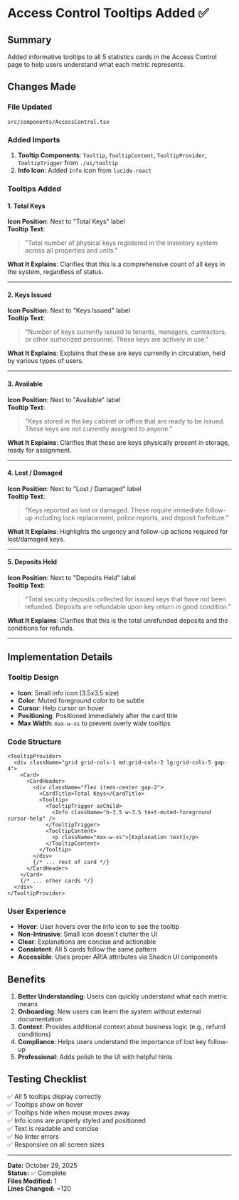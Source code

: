 # Access Control Tooltips Added ✅

## Summary
Added informative tooltips to all 5 statistics cards in the Access Control page to help users understand what each metric represents.

## Changes Made

### File Updated
`src/components/AccessControl.tsx`

### Added Imports
1. **Tooltip Components**: `Tooltip`, `TooltipContent`, `TooltipProvider`, `TooltipTrigger` from `./ui/tooltip`
2. **Info Icon**: Added `Info` icon from `lucide-react`

### Tooltips Added

#### 1. Total Keys
**Icon Position**: Next to "Total Keys" label  
**Tooltip Text**: 
> "Total number of physical keys registered in the inventory system across all properties and units."

**What It Explains**: Clarifies that this is a comprehensive count of all keys in the system, regardless of status.

---

#### 2. Keys Issued
**Icon Position**: Next to "Keys Issued" label  
**Tooltip Text**: 
> "Number of keys currently issued to tenants, managers, contractors, or other authorized personnel. These keys are actively in use."

**What It Explains**: Explains that these are keys currently in circulation, held by various types of users.

---

#### 3. Available
**Icon Position**: Next to "Available" label  
**Tooltip Text**: 
> "Keys stored in the key cabinet or office that are ready to be issued. These keys are not currently assigned to anyone."

**What It Explains**: Clarifies that these are keys physically present in storage, ready for assignment.

---

#### 4. Lost / Damaged
**Icon Position**: Next to "Lost / Damaged" label  
**Tooltip Text**: 
> "Keys reported as lost or damaged. These require immediate follow-up including lock replacement, police reports, and deposit forfeiture."

**What It Explains**: Highlights the urgency and follow-up actions required for lost/damaged keys.

---

#### 5. Deposits Held
**Icon Position**: Next to "Deposits Held" label  
**Tooltip Text**: 
> "Total security deposits collected for issued keys that have not been refunded. Deposits are refundable upon key return in good condition."

**What It Explains**: Clarifies that this is the total unrefunded deposits and the conditions for refunds.

---

## Implementation Details

### Tooltip Design
- **Icon**: Small info icon (3.5x3.5 size)
- **Color**: Muted foreground color to be subtle
- **Cursor**: Help cursor on hover
- **Positioning**: Positioned immediately after the card title
- **Max Width**: `max-w-xs` to prevent overly wide tooltips

### Code Structure
```tsx
<TooltipProvider>
  <div className="grid grid-cols-1 md:grid-cols-2 lg:grid-cols-5 gap-4">
    <Card>
      <CardHeader>
        <div className="flex items-center gap-2">
          <CardTitle>Total Keys</CardTitle>
          <Tooltip>
            <TooltipTrigger asChild>
              <Info className="h-3.5 w-3.5 text-muted-foreground cursor-help" />
            </TooltipTrigger>
            <TooltipContent>
              <p className="max-w-xs">[Explanation text]</p>
            </TooltipContent>
          </Tooltip>
        </div>
        {/* ... rest of card */}
      </CardHeader>
    </Card>
    {/* ... other cards */}
  </div>
</TooltipProvider>
```

### User Experience
- **Hover**: User hovers over the info icon to see the tooltip
- **Non-Intrusive**: Small icon doesn't clutter the UI
- **Clear**: Explanations are concise and actionable
- **Consistent**: All 5 cards follow the same pattern
- **Accessible**: Uses proper ARIA attributes via Shadcn UI components

## Benefits

1. **Better Understanding**: Users can quickly understand what each metric means
2. **Onboarding**: New users can learn the system without external documentation
3. **Context**: Provides additional context about business logic (e.g., refund conditions)
4. **Compliance**: Helps users understand the importance of lost key follow-up
5. **Professional**: Adds polish to the UI with helpful hints

## Testing Checklist
✅ All 5 tooltips display correctly  
✅ Tooltips show on hover  
✅ Tooltips hide when mouse moves away  
✅ Info icons are properly styled and positioned  
✅ Text is readable and concise  
✅ No linter errors  
✅ Responsive on all screen sizes  

---
**Date:** October 29, 2025  
**Status:** ✅ Complete  
**Files Modified:** 1  
**Lines Changed:** ~120


